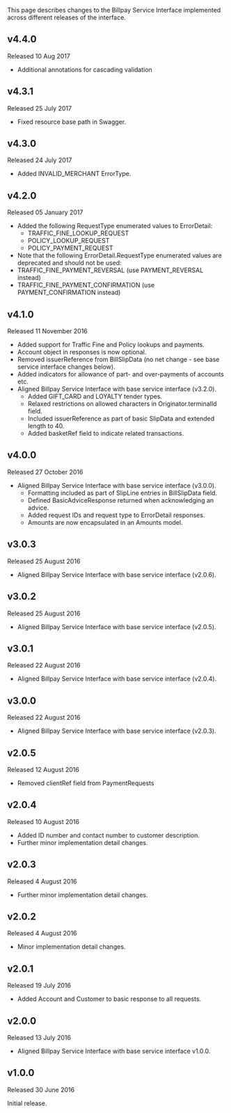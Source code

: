This page describes changes to the Billpay Service Interface implemented across different releases of the interface.

## v4.4.0

Released 10 Aug 2017

- Additional annotations for cascading validation

## v4.3.1

Released 25 July 2017

- Fixed resource base path in Swagger.

## v4.3.0

Released 24 July 2017

- Added INVALID_MERCHANT ErrorType.

## v4.2.0

Released 05 January 2017

- Added the following RequestType enumerated values to ErrorDetail:
  - TRAFFIC_FINE_LOOKUP_REQUEST
  - POLICY_LOOKUP_REQUEST
  - POLICY_PAYMENT_REQUEST
- Note that the following ErrorDetail.RequestType enumerated values are deprecated and should not be used:
 - TRAFFIC_FINE_PAYMENT_REVERSAL (use PAYMENT_REVERSAL instead)
 - TRAFFIC_FINE_PAYMENT_CONFIRMATION (use PAYMENT_CONFIRMATION instead)

## v4.1.0

  Released 11 November 2016

  - Added support for Traffic Fine and Policy lookups and payments.
  - Account object in responses is now optional.
  - Removed issuerReference from BillSlipData (no net change - see base service interface changes below).
  - Added indicators for allowance of part- and over-payments of accounts etc.
  - Aligned Billpay Service Interface with base service interface (v3.2.0).
    - Added GIFT_CARD and LOYALTY tender types.
    - Relaxed restrictions on allowed characters in Originator.terminalId field.
    - Included issuerReference as part of basic SlipData and extended length to 40.
    - Added basketRef field to indicate related transactions.

## v4.0.0

  Released 27 October 2016

  - Aligned Billpay Service Interface with base service interface (v3.0.0).
    - Formatting included as part of SlipLine entries in BillSlipData field.
    - Defined BasicAdviceResponse returned when acknowledging an advice.
    - Added request IDs and request type to ErrorDetail responses.
    - Amounts are now encapsulated in an Amounts model.

## v3.0.3

Released 25 August 2016

- Aligned Billpay Service Interface with base service interface (v2.0.6).

## v3.0.2

Released 25 August 2016

- Aligned Billpay Service Interface with base service interface (v2.0.5).

## v3.0.1

Released 22 August 2016

- Aligned Billpay Service Interface with base service interface (v2.0.4).

## v3.0.0

Released 22 August 2016

- Aligned Billpay Service Interface with base service interface (v2.0.3).

## v2.0.5

Released 12 August 2016

- Removed clientRef field from PaymentRequests

## v2.0.4

Released 10 August 2016

- Added ID number and contact number to customer description.
- Further minor implementation detail changes.

## v2.0.3

Released 4 August 2016

- Further minor implementation detail changes.

## v2.0.2

Released 4 August 2016

- Minor implementation detail changes.

## v2.0.1

Released 19 July 2016

- Added Account and Customer to basic response to all requests.

## v2.0.0

Released 13 July 2016

- Aligned Billpay Service Interface with base service interface v1.0.0.

## v1.0.0

Released 30 June 2016

Initial release.
